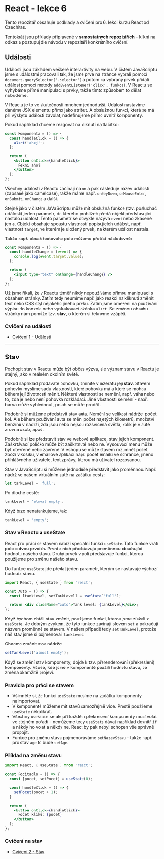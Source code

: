 # React - lekce 6

Tento repozitář obsahuje podklady a cvičení pro 6. lekci kurzu React od Czechitas.

Tentokrát jsou příklady připravené v **samostatných repozitářích** - klikni na odkaz a postupuj dle návodu v repozitáři konkrétního cvičení.

## Události

Události jsou základem veškeré interaktivity na webu. V čistém JavaScriptu jsme s událostmi pracovali tak, že jsme prve na stránce vybrali pomocí `document.querySelector('.selector')` a potom na vybraný prvek přidali událost pomocí metody `addEventListener('click', funkce)`. V Reactu se vyhýbáme přímé manipulaci s prvky, takže tímto způsobem to dělat nebudeme.

V Reactu je to ve skutečnosti mnohem jednodušší. Událost nastavíme danému JSX elementu přímo jako atribut. A obslužnou funkci, která se má při výskytu události zavolat, nadefinujeme přímo uvnitř komponenty.

Pokud například chceme reagovat na kliknutí na tlačítko:
```jsx
const Komponenta = () => {
  const handleClick = () => {
    alert('ahoj');
  };

  return (
    <button onClick={handleClick}>
      Řekni ahoj
    </button>
  );
};
```

Všechny události v Reactu začínají na `on` a pak následuje název události (zapsané jako camelcase), takže máme např. `onKeyDown`, `onMouseEnter`, `onSubmit`, `onChange` a další.

Stejně jako v čistém JaVaScriptu může mít obslužná funkce (tzv. posluchač události) jeden parametr, do kterého prohlížeč předá objekt představující nastalou událost. Tento parametr se obvykle nazývá `event` nebo zkáceně jen `e`. Objekt obsahuje spoustu vlastností popisujících událost, např. vlastnost `target`, ve kterém je uložený prvek, na kterém událost nastala.

Takže např. obsah textového pole můžeme přečíst následovně:

```jsx
const Komponenta = () => {
  const handleChange = (event) => {
    console.log(event.target.value);
  };

  return (
    <input type="text" onChange={handleChange} />
  );
};
```

Už jsme říkali, že v Reactu téměř nikdy nepoužíváme přímou manipulaci s obsahem stránky. Zatím tedy neumíme např. jako reakci na kliknutí změnit text nebo CSS styl nějakého jiného prvku. Zatím jsme omezeni na používání výpisu do konzole nebo vyskakovací okénka `alert`. Se změnou obsahu stránky nám pomůže tzv. **stav**, o kterém si řekneme vzápětí.

### Cvičení na události

- [Cvičení 1 - Události](https://github.com/Czechitas-React-podklady/Cviceni-React-udalosti)

---

## Stav

Pochopit stav v Reactu může být občas výzva, ale význam stavu v Reactu je stejný, jako v reálném okolním světě.

Pokud například prodáváte pohovku, zmíníte v inzerátu její **stav**. Stavem pohovky myslíme sadu vlastností, které pohovka má a které se mohou během její životnosti měnit. Některé vlastnosti se nemění, např. váha nebo to, zda je nebo není pohovka rozkládací. Jiné vlastnosti se mění - např. barva může vyblednout, potah se může prodřít.

Podobně si můžeme představit stav auta. Nemění se velikost nádrže, počet kol. Ale během používání auta se mění počet najetých kilometrů, množství benzínu v nádrži, zda jsou nebo nejsou rozsvícená světla, kolik je v autě zrovna osob, apod.

Podobně si lze představit stav ve webové aplikace, stav jejích komponent. Zaškrtávací políčko může být zaškrtnuté nebo ne. Vysouvací menu může být otevřené nebo zavřené. V eshopu se může stavem rozumnět počet zboží v košíku, v emailové aplikaci např. počet emailů ve schránce, jméno přihlášeného uživatele, text zprávy, kterou má uživatel rozepsanou.

Stav v JavaScriptu si můžeme jednoduše představit jako proměnnou. Např. nádrž ve našem virtuálním autě na začátku cesty:

```jsx
let tankLevel = 'full';
```

Po dlouhé cestě:

```jsx
tankLevel = 'almost empty';
```

Když brzo nenatankujeme, tak:

```jsx
tankLevel = 'empty';
```

### Stav v Reactu a useState

React pro práci se stavem nabízí speciální funkci `useState`. Tato funkce vrátí pole o dvou prvcích. První z nich představuje proměnnou obsahující hodnotu našeho stavu. Druhý prvek v poli představuje funkci, kterou použijeme pro změnu našeho stavu.

Do funkce `useState` jde předat jeden parametr, kterým se nastavuje výchozí hodnota stavu.

```jsx
import React, { useState } from 'react';

const Auto = () => {
  const [tankLevel, setTankLevel] = useState('full');

  return <div className="auto">Tank level: {tankLevel}</div>;
};
```

Když bychom chtěli stav změnit, použijeme funkci, kterou jsme získali z `useState`. Je dobrým zvykem, že tyto funkce začínají slovem `set` a pokračují názvem proměnné se stavem. V našem případě tedy `setTankLevel`, protože náš stav jsme si pojmenovali `tankLevel`.

Chceme změnit stav nádrže:

```jsx
setTankLevel('almost empty');
```

Když se změní stav komponenty, dojde k tzv. přerenderování (překreslení) komponenty. Všude, kde jsme v komponentě použili hodnotu stavu, se změna okamžitě projeví.

### Pravidla pro práci se stavem

- Všimněte si, že funkci `useState` musíme na začátku komponenty naimportovat.
- V komponentě můžeme mít stavů samozřejmě více. Prostě použijeme `useState` několikrát.
- Všechny `useState` se ale při každém překreslení komponenty musí volat ve stejném pořadí - nemůžeme tedy `useState` dávat například dovnitř `if` a někdy ho volat a někdy ne. React by pak nebyl schopen vše správně propojit.
- Funkce pro změnu stavu pojmenováváme `setNazevStavu` - takže např. pro stav `age` to bude `setAge`.

### Příklad na změnu stavu

```jsx
import React, { useState } from 'react';

const Pocitadlo = () => {
  const [pocet, setPocet] = useState(0);

  const handleClick = () => {
    setPocet(pocet + 1);
  }

  return (
    <button onClick={handleClick}>
      Počet kliků: {pocet}
    </button>
  );
};
```

### Cvičení na stav

- [Cvičení 2 - Stav](https://github.com/Czechitas-React-podklady/Cviceni-React-stav)
